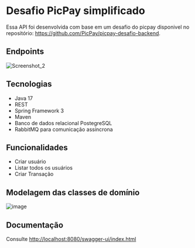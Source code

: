 
# Desafio PicPay simplificado

Essa API foi desenvolvida com base em um desafio do picpay disponivel no repositório: https://github.com/PicPay/picpay-desafio-backend.




## Endpoints
![Screenshot_2](https://github.com/Gabrielv7/desafio-pic-pay/assets/53438847/9e3d34df-93d7-4053-84e7-99439f5209c0)



## Tecnologias

- Java 17
- REST
- Spring Framework 3
- Maven
- Banco de dados relacional PostegreSQL
- RabbitMQ para comunicação assíncrona




## Funcionalidades
- Criar usuário
- Listar todos os usuários
- Criar Transação


## Modelagem das classes de domínio
![image](https://github.com/Gabrielv7/desafio-pic-pay/assets/53438847/fb0defde-3c94-458d-8898-75d9a4e0b22c)




## Documentação

Consulte [http://localhost:8080/swagger-ui/index.html](http://localhost:8080/swagger-ui/index.html)

